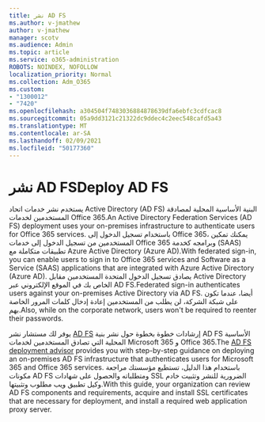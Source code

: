 ```yaml
---
title: نشر AD FS
ms.author: v-jmathew
author: v-jmathew
manager: scotv
ms.audience: Admin
ms.topic: article
ms.service: o365-administration
ROBOTS: NOINDEX, NOFOLLOW
localization_priority: Normal
ms.collection: Adm_O365
ms.custom:
- "1300012"
- "7420"
ms.openlocfilehash: a304504f7483036884878639dfa6ebfc3cdfcac8
ms.sourcegitcommit: 05a9dd3121c21322dc9ddec4c2eec548cafd5a43
ms.translationtype: MT
ms.contentlocale: ar-SA
ms.lasthandoff: 02/09/2021
ms.locfileid: "50177360"
---
```

# <a name="deploy-ad-fs"></a><span data-ttu-id="d8233-102">نشر AD FS</span><span class="sxs-lookup"><span data-stu-id="d8233-102">Deploy AD FS</span></span>

<span data-ttu-id="d8233-103">يستخدم نشر خدمات اتحاد Active Directory (AD FS) البنية الأساسية المحلية لمصادقة المستخدمين لخدمات Office 365.</span><span class="sxs-lookup"><span data-stu-id="d8233-103">An Active Directory Federation Services (AD FS) deployment uses your on-premises infrastructure to authenticate users for ‎Office 365 services.</span></span> <span data-ttu-id="d8233-104">باستخدام تسجيل الدخول إلى Office 365، يمكنك تمكين المستخدمين من تسجيل الدخول إلى خدمات Office 365 وبرامجه كخدمة (SAAS) تطبيقات متكاملة مع Azure Active Directory (Azure AD).</span><span class="sxs-lookup"><span data-stu-id="d8233-104">With federated sign-in, you can enable users to sign in to Office 365 services and Software as a Service (SAAS) applications that are integrated with Azure Active Directory (Azure AD).</span></span> <span data-ttu-id="d8233-105">يصادق تسجيل الدخول المتحدة المستخدمين مقابل Active Directory الخاص بك في الموقع الإلكتروني عبر AD FS.</span><span class="sxs-lookup"><span data-stu-id="d8233-105">Federated sign-in authenticates users against your on-premises Active Directory via AD FS.</span></span> <span data-ttu-id="d8233-106">أيضا، عندما تكون على شبكة الشركة، لن يطلب من المستخدمين إعادة إدخال كلمات المرور الخاصة بهم.</span><span class="sxs-lookup"><span data-stu-id="d8233-106">Also, while on the corporate network, users won't be required to reenter their passwords.</span></span>

<span data-ttu-id="d8233-107">يوفر لك مستشار نشر [AD FS](https://go.microsoft.com/fwlink/?linkid=2071178) إرشادات خطوة بخطوة حول نشر بنية AD FS الأساسية المحلية التي تصادق المستخدمين لخدمات Microsoft 365 و Office 365.</span><span class="sxs-lookup"><span data-stu-id="d8233-107">The [AD FS deployment advisor](https://go.microsoft.com/fwlink/?linkid=2071178) provides you with step-by-step guidance on deploying an on-premises AD FS infrastructure that authenticates users for Microsoft 365 and Office 365 services.</span></span> <span data-ttu-id="d8233-108">باستخدام هذا الدليل، تستطيع مؤسستك مراجعة مكونات AD FS ومتطلباته والحصول على شهادات SSL الضرورية للنشر وتثبيت خادم وكيل تطبيق ويب مطلوب وتثبيتها.</span><span class="sxs-lookup"><span data-stu-id="d8233-108">With this guide, your organization can review AD FS components and requirements, acquire and install SSL certificates that are necessary for deployment, and install a required web application proxy server.</span></span>

